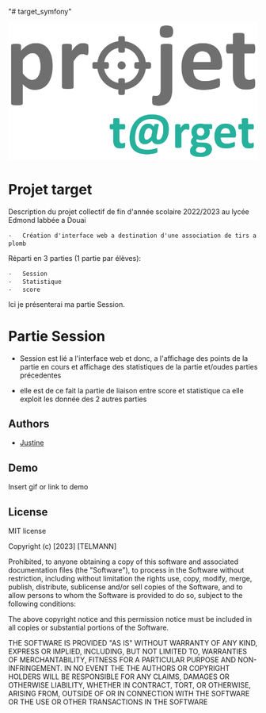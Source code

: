 "# target_symfony" 

![Logo](public/images/logo.png)


# Projet target

Description du projet collectif de fin d'année scolaire 2022/2023 au lycée 
Edmond labbée a Douai

    -   Création d'interface web a destination d'une association de tirs a plomb

Réparti en 3 parties (1 partie par élèves):

    -   Session
    -   Statistique 
    -   score 

Ici je présenterai ma partie Session.

# Partie Session

 -  Session est lié a l'interface web et donc, a l'affichage des points de la partie en cours et affichage des statistiques de la partie et/oudes parties précedentes

-   elle est de ce fait la partie de liaison entre score et statistique ca elle exploit les donnée des 2 autres parties
## Authors

- [Justine](https://github.com/yaushii/projetTarget.git)


## Demo

Insert gif or link to demo


## License

MIT license

Copyright (c) [2023] [TELMANN]

Prohibited, to anyone obtaining a copy
of this software and associated documentation files (the "Software"), to process
in the Software without restriction, including without limitation the rights
use, copy, modify, merge, publish, distribute, sublicense and/or sell
copies of the Software, and to allow persons to whom the Software is
provided to do so, subject to the following conditions:

The above copyright notice and this permission notice must be included in all
copies or substantial portions of the Software.

THE SOFTWARE IS PROVIDED "AS IS" WITHOUT WARRANTY OF ANY KIND, EXPRESS OR
IMPLIED, INCLUDING, BUT NOT LIMITED TO, WARRANTIES OF MERCHANTABILITY,
FITNESS FOR A PARTICULAR PURPOSE AND NON-INFRINGEMENT. IN NO EVENT THE
THE AUTHORS OR COPYRIGHT HOLDERS WILL BE RESPONSIBLE FOR ANY CLAIMS, DAMAGES OR OTHERWISE
LIABILITY, WHETHER IN CONTRACT, TORT, OR OTHERWISE, ARISING FROM,
OUTSIDE OF OR IN CONNECTION WITH THE SOFTWARE OR THE USE OR OTHER TRANSACTIONS IN THE
SOFTWARE

